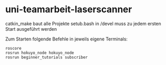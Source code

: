 # uni-teamarbeit-laserscanner
catkin_make baut alle Projekte
setub.bash in /devel muss zu jedem ersten Start ausgeführt werden

Zum Starten folgende Befehle in jeweils eigene Terminals:

	roscore
	rosrun hokuyo_node hokuyo_node
	rosrun beginner_tutorials subscriber
